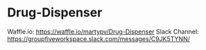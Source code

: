 # Drug-Dispenser

Waffle.io: https://waffle.io/martypv/Drug-Dispenser
Slack Channel: https://groupfiveworkspace.slack.com/messages/C9JK5TYNN/
